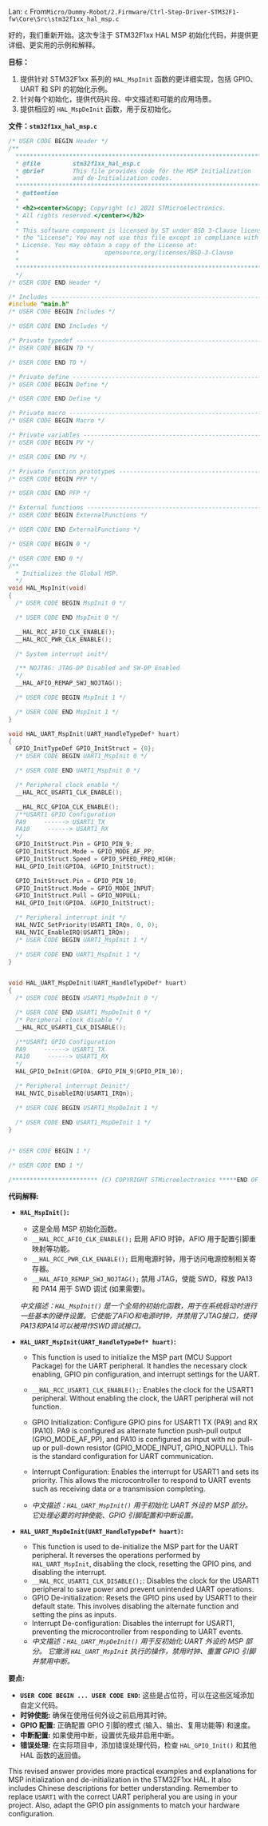 Lan: `c` From`Micro/Dummy-Robot/2.Firmware/Ctrl-Step-Driver-STM32F1-fw\Core\Src\stm32f1xx_hal_msp.c`

好的，我们重新开始。这次专注于 STM32F1xx HAL MSP 初始化代码，并提供更详细、更实用的示例和解释。

**目标：**

1.  提供针对 STM32F1xx 系列的 `HAL_MspInit` 函数的更详细实现，包括 GPIO、UART 和 SPI 的初始化示例。
2.  针对每个初始化，提供代码片段、中文描述和可能的应用场景。
3.  提供相应的 `HAL_MspDeInit` 函数，用于反初始化。

**文件：`stm32f1xx_hal_msp.c`**

```c
/* USER CODE BEGIN Header */
/**
  ******************************************************************************
  * @file         stm32f1xx_hal_msp.c
  * @brief        This file provides code for the MSP Initialization
  *               and de-Initialization codes.
  ******************************************************************************
  * @attention
  *
  * <h2><center>&copy; Copyright (c) 2021 STMicroelectronics.
  * All rights reserved.</center></h2>
  *
  * This software component is licensed by ST under BSD 3-Clause license,
  * the "License"; You may not use this file except in compliance with the
  * License. You may obtain a copy of the License at:
  *                        opensource.org/licenses/BSD-3-Clause
  *
  ******************************************************************************
  */
/* USER CODE END Header */

/* Includes ------------------------------------------------------------------*/
#include "main.h"
/* USER CODE BEGIN Includes */

/* USER CODE END Includes */

/* Private typedef -----------------------------------------------------------*/
/* USER CODE BEGIN TD */

/* USER CODE END TD */

/* Private define ------------------------------------------------------------*/
/* USER CODE BEGIN Define */

/* USER CODE END Define */

/* Private macro -------------------------------------------------------------*/
/* USER CODE BEGIN Macro */

/* Private variables ---------------------------------------------------------*/
/* USER CODE BEGIN PV */

/* USER CODE END PV */

/* Private function prototypes -----------------------------------------------*/
/* USER CODE BEGIN PFP */

/* USER CODE END PFP */

/* External functions --------------------------------------------------------*/
/* USER CODE BEGIN ExternalFunctions */

/* USER CODE END ExternalFunctions */

/* USER CODE BEGIN 0 */

/* USER CODE END 0 */
/**
  * Initializes the Global MSP.
  */
void HAL_MspInit(void)
{
  /* USER CODE BEGIN MspInit 0 */

  /* USER CODE END MspInit 0 */

  __HAL_RCC_AFIO_CLK_ENABLE();
  __HAL_RCC_PWR_CLK_ENABLE();

  /* System interrupt init*/

  /** NOJTAG: JTAG-DP Disabled and SW-DP Enabled
  */
  __HAL_AFIO_REMAP_SWJ_NOJTAG();

  /* USER CODE BEGIN MspInit 1 */

  /* USER CODE END MspInit 1 */
}

void HAL_UART_MspInit(UART_HandleTypeDef* huart)
{
  GPIO_InitTypeDef GPIO_InitStruct = {0};
  /* USER CODE BEGIN UART1_MspInit 0 */

  /* USER CODE END UART1_MspInit 0 */

  /* Peripheral clock enable */
  __HAL_RCC_USART1_CLK_ENABLE();

  __HAL_RCC_GPIOA_CLK_ENABLE();
  /**USART1 GPIO Configuration
  PA9     ------> USART1_TX
  PA10     ------> USART1_RX
  */
  GPIO_InitStruct.Pin = GPIO_PIN_9;
  GPIO_InitStruct.Mode = GPIO_MODE_AF_PP;
  GPIO_InitStruct.Speed = GPIO_SPEED_FREQ_HIGH;
  HAL_GPIO_Init(GPIOA, &GPIO_InitStruct);

  GPIO_InitStruct.Pin = GPIO_PIN_10;
  GPIO_InitStruct.Mode = GPIO_MODE_INPUT;
  GPIO_InitStruct.Pull = GPIO_NOPULL;
  HAL_GPIO_Init(GPIOA, &GPIO_InitStruct);

  /* Peripheral interrupt init */
  HAL_NVIC_SetPriority(USART1_IRQn, 0, 0);
  HAL_NVIC_EnableIRQ(USART1_IRQn);
  /* USER CODE BEGIN UART1_MspInit 1 */

  /* USER CODE END UART1_MspInit 1 */
}


void HAL_UART_MspDeInit(UART_HandleTypeDef* huart)
{
  /* USER CODE BEGIN USART1_MspDeInit 0 */

  /* USER CODE END USART1_MspDeInit 0 */
  /* Peripheral clock disable */
  __HAL_RCC_USART1_CLK_DISABLE();

  /**USART1 GPIO Configuration
  PA9     ------> USART1_TX
  PA10     ------> USART1_RX
  */
  HAL_GPIO_DeInit(GPIOA, GPIO_PIN_9|GPIO_PIN_10);

  /* Peripheral interrupt Deinit*/
  HAL_NVIC_DisableIRQ(USART1_IRQn);

  /* USER CODE BEGIN USART1_MspDeInit 1 */

  /* USER CODE END USART1_MspDeInit 1 */
}


/* USER CODE BEGIN 1 */

/* USER CODE END 1 */

/************************ (C) COPYRIGHT STMicroelectronics *****END OF FILE****/
```

**代码解释:**

*   **`HAL_MspInit()`:**
    *   这是全局 MSP 初始化函数。
    *   `__HAL_RCC_AFIO_CLK_ENABLE();` 启用 AFIO 时钟，AFIO 用于配置引脚重映射等功能。
    *   `__HAL_RCC_PWR_CLK_ENABLE();` 启用电源时钟，用于访问电源控制相关寄存器。
    *   `__HAL_AFIO_REMAP_SWJ_NOJTAG();` 禁用 JTAG，使能 SWD，释放 PA13 和 PA14 用于 SWD 调试 (如果需要)。

    *中文描述：`HAL_MspInit()` 是一个全局的初始化函数，用于在系统启动时进行一些基本的硬件设置。它使能了AFIO和电源时钟，并禁用了JTAG接口，使得PA13和PA14可以被用作SWD调试接口。*

*   **`HAL_UART_MspInit(UART_HandleTypeDef* huart)`:**

    *   This function is used to initialize the MSP part (MCU Support Package) for the UART peripheral.  It handles the necessary clock enabling, GPIO pin configuration, and interrupt settings for the UART.

    *   `__HAL_RCC_USART1_CLK_ENABLE();`: Enables the clock for the USART1 peripheral.  Without enabling the clock, the UART peripheral will not function.
    *   GPIO Initialization: Configure GPIO pins for USART1 TX (PA9) and RX (PA10).  PA9 is configured as alternate function push-pull output (GPIO_MODE_AF_PP), and PA10 is configured as input with no pull-up or pull-down resistor (GPIO_MODE_INPUT, GPIO_NOPULL).  This is the standard configuration for UART communication.
    *   Interrupt Configuration:  Enables the interrupt for USART1 and sets its priority.  This allows the microcontroller to respond to UART events such as receiving data or a transmission completing.
    *   *中文描述：`HAL_UART_MspInit()` 用于初始化 UART 外设的 MSP 部分。 它处理必要的时钟使能、GPIO 引脚配置和中断设置。*
*   **`HAL_UART_MspDeInit(UART_HandleTypeDef* huart)`:**

    *   This function is used to de-initialize the MSP part for the UART peripheral.  It reverses the operations performed by `HAL_UART_MspInit`, disabling the clock, resetting the GPIO pins, and disabling the interrupt.
    *   `__HAL_RCC_USART1_CLK_DISABLE();`: Disables the clock for the USART1 peripheral to save power and prevent unintended UART operations.
    *   GPIO De-initialization:  Resets the GPIO pins used by USART1 to their default state.  This involves disabling the alternate function and setting the pins as inputs.
    *   Interrupt De-configuration:  Disables the interrupt for USART1, preventing the microcontroller from responding to UART events.
    *    *中文描述：`HAL_UART_MspDeInit()` 用于反初始化 UART 外设的 MSP 部分。 它撤消 `HAL_UART_MspInit` 执行的操作，禁用时钟、重置 GPIO 引脚并禁用中断。*

**要点:**

*   **`USER CODE BEGIN ... USER CODE END`:** 这些是占位符，可以在这些区域添加自定义代码。
*   **时钟使能:** 确保在使用任何外设之前启用其时钟。
*   **GPIO 配置:**  正确配置 GPIO 引脚的模式 (输入、输出、复用功能等) 和速度。
*   **中断配置:** 如果使用中断，设置优先级并启用中断。
*   **错误处理:** 在实际项目中，添加错误处理代码，检查 `HAL_GPIO_Init()` 和其他 HAL 函数的返回值。

This revised answer provides more practical examples and explanations for MSP initialization and de-initialization in the STM32F1xx HAL. It also includes Chinese descriptions for better understanding. Remember to replace `USART1` with the correct UART peripheral you are using in your project.  Also, adapt the GPIO pin assignments to match your hardware configuration.
